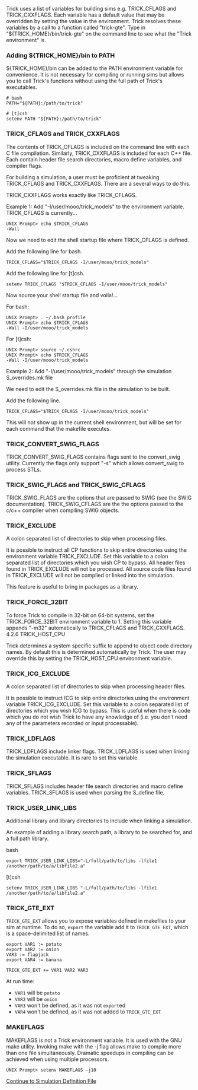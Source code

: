 Trick uses a list of variables for building sims e.g. TRICK_CFLAGS and TRICK_CXXFLAGS.  Each variable has a default value that may be overridden by setting the value in the environment. Trick resolves these variables by a call to a function called "trick-gte". Type in "${TRICK_HOME}/bin/trick-gte" on the command line to see what the "Trick environment" is.

### Adding ${TRICK_HOME}/bin to PATH

${TRICK_HOME}/bin can be added to the PATH environment variable for convenience. It is not necessary for compiling or running sims but allows you to call Trick's functions without using the full path of Trick's executables.

```
# bash
PATH="${PATH}:/path/to/trick"

# [t]csh
setenv PATH "${PATH}:/path/to/trick"
```

### TRICK_CFLAGS and TRICK_CXXFLAGS

The contents of TRICK_CFLAGS is included on the command line with each C file compilation. Similarly, TRICK_CXXFLAGS is included for each C++ file. Each contain header file search directories, macro define variables, and compiler flags.

For building a simulation, a user must be proficient at tweaking TRICK_CFLAGS and TRICK_CXXFLAGS. There are a several ways to do this.

TRICK_CXXFLAGS works exactly like TRICK_CFLAGS.

Example 1: Add "-I/user/mooo/trick_models" to the environment variable. TRICK_CFLAGS is currently...

```
UNIX Prompt> echo $TRICK_CFLAGS
-Wall
```

Now we need to edit the shell startup file where TRICK_CFLAGS is defined.

Add the following line for bash.

```
TRICK_CFLAGS="$TRICK_CFLAGS -I/user/mooo/trick_models"
```

Add the following line for [t]csh.

```
setenv TRICK_CFLAGS "$TRICK_CFLAGS -I/user/mooo/trick_models"
```

Now source your shell startup file and voila!...

For bash:
```
UNIX Prompt> . ~/.bash_profile
UNIX Prompt> echo $TRICK_CFLAGS
-Wall -I/user/mooo/trick_models
```

For [t]csh:
```
UNIX Prompt> source ~/.cshrc
UNIX Prompt> echo $TRICK_CFLAGS
-Wall -I/user/mooo/trick_models
```

Example 2: Add "-I/user/mooo/trick_models" through the simulation S_overrides.mk file

We need to edit the S_overrides.mk file in the simulation to be built.

Add the following line.

```
TRICK_CFLAGS="$TRICK_CFLAGS -I/user/mooo/trick_models"
```

This will not show up in the current shell environment, but will be set for each command that the makefile executes.

### TRICK_CONVERT_SWIG_FLAGS

TRICK_CONVERT_SWIG_FLAGS contains flags sent to the convert_swig utility. Currently the flags only support "-s" which allows convert_swig to process STLs.

### TRICK_SWIG_FLAGS and TRICK_SWIG_CFLAGS

TRICK_SWIG_FLAGS are the options that are passed to SWIG (see the SWIG documentation). TRICK_SWIG_CFLAGS are the the options passed to the c/c++ compiler when compiling SWIG objects. 

### TRICK_EXCLUDE

A colon separated list of directories to skip when processing files.

It is possible to instruct all CP functions to skip entire directories using the environment variable TRICK_EXCLUDE. Set this variable to a colon separated list of directories which you wish CP to bypass. All header files found in TRICK_EXCLUDE will not be processed. All source code files found in TRICK_EXCLUDE will not be compiled or linked into the simulation.

This feature is useful to bring in packages as a library.

### TRICK_FORCE_32BIT

To force Trick to compile in 32-bit on 64-bit systems, set the TRICK_FORCE_32BIT environment variable to 1. Setting this variable appends "-m32" automatically to TRICK_CFLAGS and TRICK_CXXFLAGS.
4.2.6 TRICK_HOST_CPU

Trick determines a system specific suffix to append to object code directory names. By default this is determined automatically by Trick. The user may override this by setting the TRICK_HOST_CPU environment variable.

### TRICK_ICG_EXCLUDE

A colon separated list of directories to skip when processing header files.

It is possible to instruct ICG to skip entire directories using the environment variable TRICK_ICG_EXCLUDE. Set this variable to a colon separated list of directories which you wish ICG to bypass. This is useful when there is code which you do not wish Trick to have any knowledge of (i.e. you don’t need any of the parameters recorded or input processable).

### TRICK_LDFLAGS

TRICK_LDFLAGS include linker flags. TRICK_LDFLAGS is used when linking the simulation executable. It is rare to set this variable.

### TRICK_SFLAGS

TRICK_SFLAGS includes header file search directories and macro define variables. TRICK_SFLAGS is used when parsing the S_define file.

### TRICK_USER_LINK_LIBS

Additional library and library directories to include when linking a simulation.

An example of adding a library search path, a library to be searched for, and a full path library.

bash
```
export TRICK_USER_LINK_LIBS="-L/full/path/to/libs -lfile1 /another/path/to/a/libfile2.a"
```

[t]csh
```
setenv TRICK_USER_LINK_LIBS "-L/full/path/to/libs -lfile1 /another/path/to/a/libfile2.a"
```
### TRICK_GTE_EXT

`TRICK_GTE_EXT` allows you to expose variables defined in makefiles to your sim at runtime. To do so, `export` the variable add it to `TRICK_GTE_EXT`, which is a space-delimited list of names.

```make
export VAR1 := potato
export VAR2 := onion
VAR3 := flapjack
export VAR4 := banana

TRICK_GTE_EXT += VAR1 VAR2 VAR3
```

At run time:
* `VAR1` will be `potato`
* `VAR2` will be `onion`
* `VAR3` won't be defined, as it was not `export`ed
* `VAR4` won't be defined, as it was not added to `TRICK_GTE_EXT`

### MAKEFLAGS

MAKEFLAGS is not a Trick environment variable. It is used with the GNU make utility. Invoking make with the -j flag allows make to compile more than one file simultaneously. Dramatic speedups in compiling can be achieved when using multiple processors.

```
UNIX Prompt> setenv MAKEFLAGS –j10
```

[Continue to Simulation Definition File](Simulation-Definition-File)
